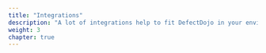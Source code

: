 ```yaml
---
title: "Integrations"
description: "A lot of integrations help to fit DefectDojo in your environment."
weight: 3
chapter: true
---
```

